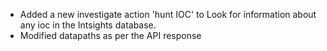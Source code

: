 * Added a new investigate action 'hunt IOC' to Look for information about any ioc in the Intsights database.
* Modified datapaths as per the API response